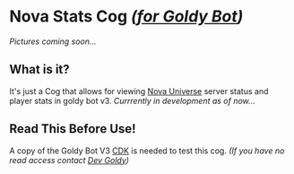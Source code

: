 # Nova Stats Cog *([for Goldy Bot](https://github.com/TGP-Projects/Goldy-Bot-V3))*

*Pictures coming soon...*

## What is it?
It's just a Cog that allows for viewing [Nova Universe](https://novauniverse.net/) server status and player stats in goldy bot v3. *Currrently in development as of now...*

## Read This Before Use!
A copy of the Goldy Bot V3 [CDK](https://github.com/TGP-Projects/Goldy-Bot-V3) is needed to test this cog. *(If you have no read access contact [Dev Goldy](https://github.com/THEGOLDENPRO))*
